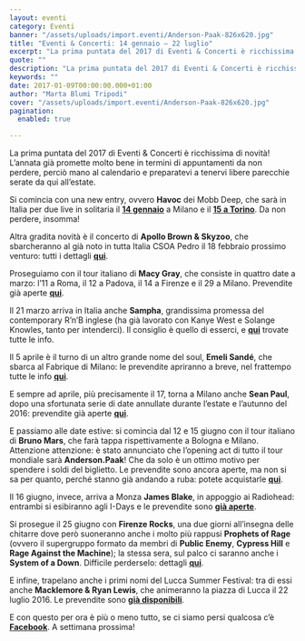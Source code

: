 ```yaml
---
layout: eventi
category: Eventi
banner: "/assets/uploads/import.eventi/Anderson-Paak-826x620.jpg"
title: "Eventi & Concerti: 14 gennaio – 22 luglio"
excerpt: "La prima puntata del 2017 di Eventi & Concerti è ricchissima di novità! L’annata già promette molto bene in termini di appuntamenti da non perdere, perciò mano al calendario e preparatevi a tenervi libere parecchie serate da qui all’estate. Si comincia con una new entry, ovvero Havoc dei Mobb Deep, che sarà in Italia per [&hellip"
quote: ""
description: "La prima puntata del 2017 di Eventi & Concerti è ricchissima di novità! L’annata già promette molto bene in termini di appuntamenti da non perdere, perciò mano al calendario e preparatevi a tenervi libere parecchie serate da qui all’estate. Si comincia con una new entry, ovvero Havoc dei Mobb Deep, che sarà in Italia per [&hellip"
keywords: ""
date: 2017-01-09T00:00:00.000+01:00
author: "Marta Blumi Tripodi"
cover: "/assets/uploads/import.eventi/Anderson-Paak-826x620.jpg"
pagination:
  enabled: true

---
```


La prima puntata del 2017 di Eventi & Concerti è ricchissima di novità! L’annata già promette molto bene in termini di appuntamenti da non perdere, perciò mano al calendario e preparatevi a tenervi libere parecchie serate da qui all’estate.

Si comincia con una new entry, ovvero **Havoc** dei Mobb Deep, che sarà in Italia per due live in solitaria il [**14 gennaio**](https://www.facebook.com/events/375632179456632/) a Milano e il [**15 a Torino**](https://www.facebook.com/events/1745442832443131/). Da non perdere, insomma!

Altra gradita novità è il concerto di **Apollo Brown & Skyzoo**, che sbarcheranno al già noto in tutta Italia CSOA Pedro il 18 febbraio prossimo venturo: tutti i dettagli [**qui**](https://www.facebook.com/events/1806344269633910/).

Proseguiamo con il tour italiano di **Macy Gray**, che consiste in quattro date a marzo: l’11 a Roma, il 12 a Padova, il 14 a Firenze e il 29 a Milano. Prevendite già aperte [**qui**](http://www.vivoconcerti.com/artisti/macy-gray).

Il 21 marzo arriva in Italia anche **Sampha**, grandissima promessa del contemporary R’n’B inglese (ha già lavorato con Kanye West e Solange Knowles, tanto per intenderci). Il consiglio è quello di esserci, e [**qui**](https://www.facebook.com/events/1267198993332418/) trovate tutte le info.

Il 5 aprile è il turno di un altro grande nome del soul, **Emeli Sandé**, che sbarca al Fabrique di Milano: le prevendite apriranno a breve, nel frattempo tutte le info [**qui**](https://www.livenation.it/artist/emeli-sand%C3%A9-tickets).

E sempre ad aprile, più precisamente il 17, torna a Milano anche **Sean Paul**, dopo una sfortunata serie di date annullate durante l’estate e l’autunno del 2016: prevendite già aperte [**qui**](http://www.ticketone.it/sean-paul.html?affiliate=ITT&doc=artistPages/overview&fun=artist&action=overview&kuid=462832).

E passiamo alle date estive: si comincia dal 12 e 15 giugno con il tour italiano di **Bruno Mars**, che farà tappa rispettivamente a Bologna e Milano. Attenzione attenzione: è stato annunciato che l’opening act di tutto il tour mondiale sarà **Anderson.Paak**! Che da solo è un ottimo motivo per spendere i soldi del biglietto. Le prevendite sono ancora aperte, ma non si sa per quanto, perché stanno già andando a ruba: potete acquistarle [**qui**](http://www.ticketone.it/bruno-mars.html?doc=artistPages/overview&fun=artist&action=overview&kuid=458558).

Il 16 giugno, invece, arriva a Monza **James Blake**, in appoggio ai Radiohead: entrambi si esibiranno agli I-Days e le prevendite sono [**già aperte**](http://www.indipendente.com/C1/1838/Content.aspx/Eventi/Radiohead%5Fe%5FJames%5FBlake%5F16%5F06%5F2017#.WHPGd7bhCRs).

Si prosegue il 25 giugno con **Firenze Rocks**, una due giorni all’insegna delle chitarre dove però suoneranno anche i molto più rappusi **Prophets of Rage** (ovvero il supergruppo formato da membri di **Public Enemy**, **Cypress Hill** e **Rage Against the Machine**); la stessa sera, sul palco ci saranno anche i **System of a Down**. Difficile perderselo: dettagli [**qui**](https://www.facebook.com/firenzerocks/).

E infine, trapelano anche i primi nomi del Lucca Summer Festival: tra di essi anche **Macklemore & Ryan Lewis**, che animeranno la piazza di Lucca il 22 luglio 2016\. Le prevendite sono [**già disponibili**](http://www.ticketone.it/macklemore-and-ryan-lewis-lucca-biglietti.html?affiliate=ITT&doc=artistPages%2Ftickets&fun=artist&action=tickets&key=1805316%249228159&jumpIn=yTix&kuid=466583&from=erdetaila).

E con questo per ora è più o meno tutto, se ci siamo persi qualcosa c’è [**Facebook**](https://www.facebook.com/hotmcmag). A settimana prossima!